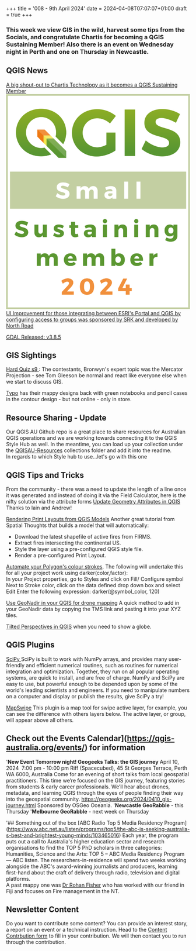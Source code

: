 +++
title = '008 - 9th April 2024'
date = 2024-04-08T07:07:07+01:00
draft = true
+++

### This week we view GIS in the wild, harvest some tips from the Socials, and congratulate Chartis for becoming a QGIS Sustaining Member! Also there is an event on Wednesday night in Perth and one on Thursday in Newcastle.

## QGIS News
[A big shout-out to Chartis Technology as it becomes a QGIS Sustaining Member](https://chartistechnology.com/proud-sustaining-members-of-the-qgis-project)  
![QGIS Sustaining Member](/assets/img/qgis_small_sustaining-member_2024_highres-4-878x1024.png)  
[UI Improvement for those integrating between ESRI's Portal and QGIS by configuring access to groups was sponsored by SRK and developed by North Road](https://www.linkedin.com/pulse/srk-contributes-open-source-gis-development-assaf-wunsch/)

[GDAL Released: v3.8.5](https://github.com/OSGeo/gdal/blob/v3.8.5/NEWS.md)

## GIS Sightings
[Hard Quiz s9 ](https://www.google.com/url?sa=t&source=web&rct=j&opi=89978449&url=https://iview.abc.net.au/show/hard-quiz/series/9/video/LE2231V008S00&ved=2ahUKEwjcxLquybOFAxX11TQHHTsuDWoQwqsBegQIChAE&usg=AOvVaw3e3ZTLtvdS14DNLn7lY4uR): The contestants, Bronwyn's expert topic was the Mercator Projection - see Tom Gleeson be normal and react like everyone else when we start to discuss GIS.  

[Typo](d) has their mappy designs back with green  notebooks and pencil cases in the contour design - but not online - only in store. 

## Resource Sharing - Update
Our QGIS AU Github repo is a great place to share resources for Australian QGIS operations and we are working towards connecting it to the QGIS Style Hub as well. In the meantime, you can load up your collection under the [QGISAU-Resources](https://github.com/qgisau/QGISAU-Resources) collections folder and add it into the readme.  
In regards to which Style hub to use...let's go with this one

## QGIS Tips and Tricks
From the community - there was a need to update the length of a line once it was generated and instead of doing it via the Field Calculator, here is the nifty solution via the attribute forms [Update Geometry Attributes in QGIS](https://gis.stackexchange.com/questions/389709/automatically-updating-geometry-attributes-in-qgis-without-using-virtual-fields) Thanks to Iain and Andrew! 

[Rendering Print Layouts from QGIS Models](https://spatialthoughts.com/2024/04/08/rendering-print-layouts/) Another great tutorial from Spatial Thoughts that builds a model that will automatically:  
- Download the latest shapefile of active fires from FIRMS.
- Extract fires intersecting the continental US.
- Style the layer using a pre-configured QGIS style file.
- Render a pre-configured Print Layout.
  
[Automate your Polygon's colour strokes](https://x.com/helenmakesmaps/status/1745834461164347676). The following will undertake this for all your project work using darker(color,factor):     
In your Project properties, go to Styles and click on Fill/ Configure symbol
Next to Stroke color, click on the data defined drop down box and select Edit
Enter the following expression: darker(@symbol_color, 120)  

[Use GeoNadir in your QGIS for drone mapping](https://x.com/GeoNadirAu/status/1777456432117411884)  A quick method to add in your GeoNadir data by copying the TMS link and pasting it into your XYZ tiles.

[Tilted Perspectives in QGIS](https://proj.org/en/9.4/operations/projections/tpers.html) when you need to show a globe.  

## QGIS Plugins 
[SciPy ](https://docs.scipy.org/doc/scipy/index.html) SciPy is built to work with NumPy arrays, and provides many  user-friendly and efficient numerical routines, such as routines for  numerical integration and optimization. Together, they run on all  popular operating systems, are quick to install, and are free of charge.  NumPy and SciPy are easy to use, but powerful enough to be depended  upon by some of the world's leading scientists and engineers. If you  need to manipulate numbers on a computer and display or publish the  results, give SciPy a try!  

[MapSwipe](https://github.com/lmotta/mapswipetool_plugin) This plugin is a map tool for swipe active layer, for example, you can see the difference with others layers below. The active layer, or group, will appear above all others.



## Check out the Events Calendar](https://qgis-australia.org/events/) for information
'**New Event Tomorrow night! Geogeeks Talks: the GIS journey**
April 10, 2024  7:00 pm - 10:00 pm
Riff (Spacecubed), 45 St Georges Terrace, Perth WA 6000, Australia
Come for an evening of short talks from local geospatial practitioners.
This time we’re focused on the GIS journey, featuring stories from  students & early career professionals. We’ll hear about drones,  metadata, and learning QGIS through the eyes of people finding their way  into the geospatial community.
https://geogeeks.org/2024/0410_gis-journey.html
Sponsored by OSGeo Oceania.
'**Newcastle GeoRabble** - this Thursday
'**Melbourne GeoRabble** - next week on Thursday

'## Something out of the box
[ABC Radio Top 5 Media Residency Program] (https://www.abc.net.au/listen/programs/top5/the-abc-is-seeking-australia-s-best-and-brightest-young-minds/103465016) Each year, the program puts out a call to Australia's higher  education sector and research organisations to find the TOP 5 PhD  scholars in three categories: Humanities, Science and the Arts: TOP 5 – ABC Media Residency Program — ABC listen. The  researchers-in-residence will spend two weeks working alongside the  ABC's award-winning journalists and producers, learning first-hand about  the craft of delivery through radio, television and digital platforms.  
A past mappy one was [Dr Rohan Fisher](https://www.abc.net.au/listen/programs/futuretense/people-have-to-solve-the-climate-crisis-technology-no-answer/102897170) who has worked with our friend in Fiji and focuses on Fire management in the NT.

## Newsletter Content
Do you want to contribute some content? You can provide an interest story, a report on an event or a technical instruction. Head to the [Content Contrbution form](https://forms.gle/2DPXq5Y8wqnc7KhS8) to fill in your contribution. We will then contact you to run through the contribution. 
